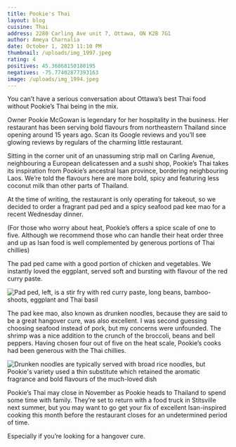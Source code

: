 ```yaml
---
title: Pookie's Thai
layout: blog
cuisine: Thai
address: 2280 Carling Ave unit 7, Ottawa, ON K2B 7G1
author: Ameya Charnalia
date: October 1, 2023 11:10 PM
thumbnail: /uploads/img_1997.jpeg
rating: 4
positives: 45.36868150180195
negatives: -75.77402877393163
image: /uploads/img_1994.jpeg
---
```

You can’t have a serious conversation about Ottawa’s best Thai food without Pookie’s Thai being in the mix.

Owner Pookie McGowan is legendary for her hospitality in the business. Her restaurant has been serving bold flavours from northeastern Thailand since opening around 15 years ago. Scan its Google reviews and you’ll see glowing reviews by regulars of the charming little restaurant.

Sitting in the corner unit of an unassuming strip mall on Carling Avenue, neighbouring a European delicatessen and a sushi shop, Pookie’s Thai takes its inspiration from Pookie’s ancestral Isan province, bordering neighbouring Laos. We’re told the flavours here are more bold, spicy and featuring less coconut milk than other parts of Thailand.

At the time of writing, the restaurant is only operating for takeout, so we decided to order a fragrant pad ped and a spicy seafood pad kee mao for a recent Wednesday dinner.

(For those who worry about heat, Pookie’s offers a spice scale of one to five. Although we recommend those who can handle their heat order three and up as Isan food is well complemented by generous portions of Thai chillies)

The pad ped came with a good portion of chicken and vegetables. We instantly loved the eggplant, served soft and bursting with flavour of the red curry paste. 

![Pad ped, left, is a stir fry with red curry paste, long beans, bamboo-shoots, eggplant and Thai basil](/uploads/img_1999.jpeg "Pookie's Thai")

The pad kee mao, also known as drunken noodles, because they are said to be a great hangover cure, was also excellent. I was second guessing choosing seafood instead of pork, but my concerns were unfounded. The shrimp was a nice addition to the crunch of the broccoli, beans and bell peppers. Having chosen four out of five on the heat scale, Pookie’s cooks had been generous with the Thai chillies.

![Drunken noodles are typically served with broad rice noodles, but Pookie's variety used a thin substitute which retained the aromatic fragrance and bold flavours of the much-loved dish](/uploads/img_1997.jpeg "Pookie's Thai drunken noodles")

Pookie’s Thai may close in November as Pookie heads to Thailand to spend some time with family. They’re set to return with a food truck in Stitsville next summer, but you may want to go get your fix of excellent Isan-inspired cooking this month before the restaurant closes for an undetermined period of time.

Especially if you’re looking for a hangover cure.